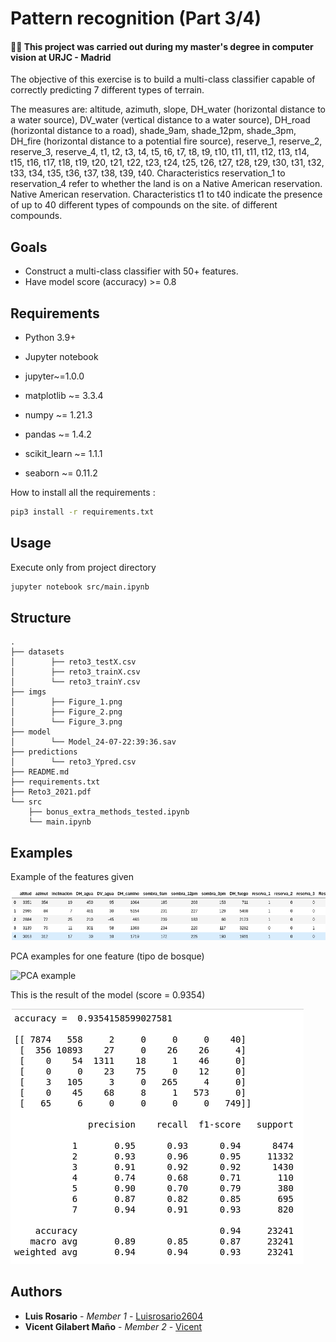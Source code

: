 # Pattern recognition (Part 3/4)

#### 👨‍🎓 This project was carried out during my master's degree in computer vision at URJC - Madrid 

The objective of this exercise is to build a multi-class classifier capable of correctly predicting 7 different types of terrain.

The measures are: altitude, azimuth, slope, DH_water (horizontal distance to a water source),
DV_water (vertical distance to a water source), DH_road (horizontal distance to a road),
shade_9am, shade_12pm, shade_3pm, DH_fire (horizontal distance to a potential fire source),
reserve_1, reserve_2, reserve_3, reserve_4, t1, t2, t3, t4, t5, t6, t7, t8, t9, t10, t11, t11,
t12, t13, t14, t15, t16, t17, t18, t19, t20, t21, t22, t23, t24, t25, t26, t27, t28, t29, t30,
t31, t32, t33, t34, t35, t36, t37, t38, t39, t40. Characteristics reservation_1 to reservation_4
refer to whether the land is on a Native American reservation. Native American reservation.
Characteristics t1 to t40 indicate the presence of up to 40 different types of compounds on the site. of different compounds.

## Goals

- Construct a multi-class classifier with 50+ features.
- Have model score (accuracy) >= 0.8

## Requirements

* Python 3.9+
* Jupyter notebook

* jupyter~=1.0.0
* matplotlib ~= 3.3.4
* numpy ~= 1.21.3
* pandas ~= 1.4.2
* scikit_learn ~= 1.1.1
* seaborn ~= 0.11.2

How to install all the requirements :

```bash
pip3 install -r requirements.txt
```

## Usage

Execute only from project directory

```bash
jupyter notebook src/main.ipynb
```

## Structure

    .
    ├── datasets
    │        ├── reto3_testX.csv
    │        ├── reto3_trainX.csv
    │        └── reto3_trainY.csv
    ├── imgs
    │        ├── Figure_1.png
    │        ├── Figure_2.png
    │        └── Figure_3.png
    ├── model
    │        └── Model_24-07-22:39:36.sav
    ├── predictions
    │        └── reto3_Ypred.csv
    ├── README.md
    ├── requirements.txt
    ├── Reto3_2021.pdf
    └── src
        ├── bonus_extra_methods_tested.ipynb
        └── main.ipynb

## Examples

Example of the features given

![Features](./imgs/Figure_1.png)

PCA examples for one feature (tipo de bosque)

![PCA example](./imgs/Figure_2.png)

This is the result of the model (score = 0.9354)

![MNIST](./imgs/Figure_3.png)

## Authors

* **Luis Rosario** - *Member 1* - [Luisrosario2604](https://github.com/Luisrosario2604)
* **Vicent Gilabert Maño** - *Member 2* - [Vicent](https://github.com/vgilabert94)

